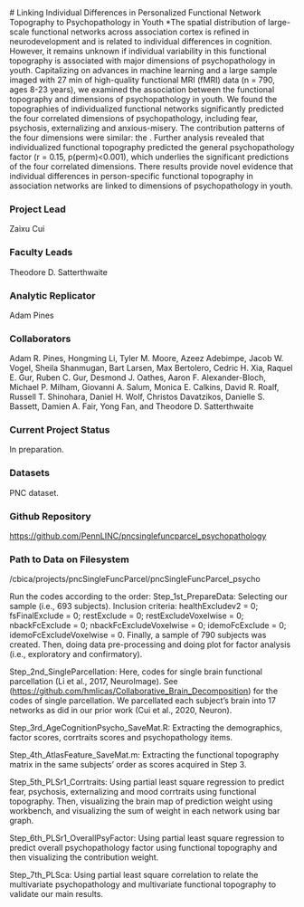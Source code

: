 
<br>
<br>
# Linking Individual Differences in Personalized Functional Network Topography to Psychopathology in Youth
*The spatial distribution of large-scale functional networks across association cortex is refined in neurodevelopment and is related to individual differences in cognition. However, it remains unknown if individual variability in this functional topography is associated with major dimensions of psychopathology in youth. Capitalizing on advances in machine learning and a large sample imaged with 27 min of high-quality functional MRI (fMRI) data (n = 790, ages 8-23 years), we examined the association between the functional topography and dimensions of psychopathology in youth. We found the topographies of individualized functional networks significantly predicted the four correlated dimensions of psychopathology, including fear, psychosis, externalizing and anxious-misery. The contribution patterns of the four dimensions were similar: the .  Further analysis revealed that individualized functional topography predicted the general psychopathology factor (r = 0.15, p(perm)<0.001), which underlies the significant predictions of the four correlated dimensions. There results provide novel evidence that individual differences in person-specific functional topography in association networks are linked to dimensions of psychopathology in youth. 

### Project Lead
Zaixu Cui

### Faculty Leads
Theodore D. Satterthwaite

### Analytic Replicator
Adam Pines

### Collaborators 
Adam R. Pines, Hongming Li, Tyler M. Moore, Azeez Adebimpe, Jacob W. Vogel, Sheila Shanmugan, Bart Larsen, Max Bertolero, Cedric H. Xia, Raquel E. Gur, Ruben C. Gur, Desmond J. Oathes, Aaron F. Alexander-Bloch, Michael P. Milham, Giovanni A. Salum, Monica E. Calkins, David R. Roalf, Russell T. Shinohara, Daniel H. Wolf, Christos Davatzikos, Danielle S. Bassett, Damien A. Fair, Yong Fan, and Theodore D. Satterthwaite

### Current Project Status
In preparation.

### Datasets
PNC dataset.

### Github Repository
<https://github.com/PennLINC/pncsinglefuncparcel_psychopathology>

### Path to Data on Filesystem 
/cbica/projects/pncSingleFuncParcel/pncSingleFuncParcel_psycho







Run the codes according to the order:
Step_1st_PrepareData:
Selecting our sample (i.e., 693 subjects).
Inclusion criteria: healthExcludev2 = 0; fsFinalExclude = 0; restExclude = 0; restExcludeVoxelwise = 0; nbackFcExclude = 0; nbackFcExcludeVoxelwise = 0; idemoFcExclude = 0; idemoFcExcludeVoxelwise = 0. Finally, a sample of 790 subjects was created.
Then, doing data pre-processing and doing plot for factor analysis (i.e., exploratory and confirmatory).

Step_2nd_SingleParcellation:
Here, codes for single brain functional parcellation (Li et al., 2017, NeuroImage). See (https://github.com/hmlicas/Collaborative_Brain_Decomposition) for the codes of single parcellation. We parcellated each subject’s brain into 17 networks as did in our prior work (Cui et al., 2020, Neuron).

Step_3rd_AgeCognitionPsycho_SaveMat.R:
Extracting the demographics, factor scores, corrtraits scores and psychopathology items.

Step_4th_AtlasFeature_SaveMat.m:
Extracting the functional topography matrix in the same subjects’ order as scores acquired in Step 3. 

Step_5th_PLSr1_Corrtraits:
Using partial least square regression to predict fear, psychosis, externalizing and mood corrtraits using functional topography. 
Then, visualizing the brain map of prediction weight using workbench, and visualizing the sum of weight in each network using bar graph.

Step_6th_PLSr1_OverallPsyFactor:
Using partial least square regression to predict overall psychopathology factor using functional topography and then visualizing the contribution weight.

Step_7th_PLSca:
Using partial least square correlation to relate the multivariate psychopathology and multivariate functional topography to validate our main results.
